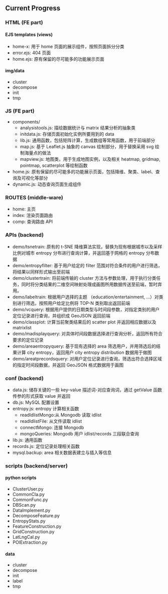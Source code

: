 ## Current Progress
### HTML (FE part)
#### EJS templates (views)

* home-x: 用于 home 页面的展示组件，按照页面拆分分类
* error.ejs: 404 页面
* home.ejs: 原有保留的尽可能多的功能展示页面

#### img/data

* cluster
* decompose
* init
* tmp

### JS (FE part)

* components/
	* analysistools.js: 描绘数据统计与 matrix 结果分析的抽象类
	* initdata.js: 存储页面初始化实例所要用到的 data
	* lib.js: 通用函数，包括矩阵计算，生成数组等常用函数，用于前端部分
	* map.js: 基于 Leaflet.js 抽象的 canvas 绘制部分，用于替换采用 svg 绘制海量点的做法
	* mapview.js: 地图类，用于生成地图实例，以及相关 heatmap, gridmap, pointmap, scatterplot 等绘制函数
* home.js: 原有保留的尽可能多的功能展示页面，包括降维、聚类、label、查询及可视化等部分
* dynamic.js: 动态查询页面生成组件

### ROUTES (middle-ware)

* home: 主页
* index: 渲染页面路由
* comp: 查询路由 API

### APIs (backend)

* demo/tsnetrain: 原有的 t-SNE 降维算法实现，替换为现有根据城市以及采样比例对城市 entropy 分布进行查询计算，并返回基于网格的 entropy 分布数据
* demo/entropyfilter: 基于用户给定的 filter 范围对符合条件的用户进行筛选，将结果以同样形式输出至前端
* demo/clustertrain: 将前端传输的 cluster 方法与参数处理，用于执行分类任务，同时将分类结果的二维空间映射处理成画图所用数据传送至前端，暂时弃用。
* demo/labeltrain: 根据用户选择的主题 （education/entertainment, ...）对类别进行筛选，按照用户给定比例将 TOP-N 类别取出返回前端
* demo/vcquery: 根据用户提供的日期类型与时间段参数，对指定类别的用户定位记录进行查询，并组织成 GeoJSON 返回前端
* demo/classplot: 计算当前聚类结果后的 scatter plot 并返回相应数据以及 matrixlist
* demo/madisplayquery: 对具体时间段数据选择进行查询分析，返回所有符合要求的定位记录
* demo/areaentropyquery: 基于现有选择的 area 筛选用户，并用筛选后的结果计算 city entropy，返回用户 city entropy distribution 数据用于做图
* demo/areatprecordsquery: 对用户定位记录进行查询，筛选出符合选择区域的指定时间段数据，并返回 GeoJSON 格式数据用于画图

### conf (backend)

* data.js: 储存关键的一些 key-value 描述词-对应查询词，通过 getValue 函数传参的形式获取 value 并返回
* db.js: MySQL 配置设置
* entropy.js: entropy 计算相关函数
	* readIdlistMongo:从 Mongodb 读取 idlist
    * readIdlistFile: 从文件读取 idlist
	* connectMongo: 连接 Mongodb 
	* mongoQueries: Mongodb 用户 idlist/records 三段联合查询
* lib.js: 通用函数
* records.js: 定位记录处理相关函数
* mysql.backup: area 相关数据表建立与插入等信息

### scripts (backend/server)

#### python scripts
* ClusterUser.py
* CommonCla.py
* CommonFunc.py
* DBScan.py
* DataImplement.py
* DecomposeFeature.py
* EntropyStats.py
* FeatureConstruction.py
* GridConstruction.py
* LatLngCal.py
* POIExtraction.py

#### data
* cluster
* decompose
* init
* label
* tmp
